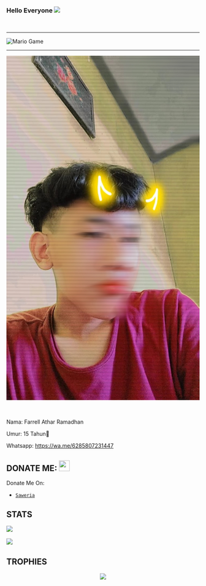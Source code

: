 ### Hello Everyone <img src="https://github.com/TheDudeThatCode/TheDudeThatCode/blob/master/Assets/Hi.gif" width="27px">
<p align="center">


&nbsp;&nbsp;     &nbsp;&nbsp;    &nbsp;&nbsp;   &nbsp;&nbsp;   &nbsp;&nbsp;   

---

<img src="https://github.com/TheDudeThatCode/TheDudeThatCode/blob/master/Assets/Mario_Gameplay.gif" alt="Mario Game">

---

<a href="https://github.com/ParrellID"><img src="https://github.com/ParrellID/ParrellID/blob/master/PicsArt_04-11-02.31.01.jpg"></a>

</p>

<br>

Nama: Farrell Athar Ramadhan

Umur: 15 Tahun📍

Whatsapp: https://wa.me/6285807231447

## DONATE ME: <img src="https://github.com/TheDudeThatCode/TheDudeThatCode/blob/master/Assets/coin.gif" width="28" height="28">

Donate Me On:

* [`Saweria`](https://saweria.co/farrellathar)

## STATS

<a href="https://github.com/ParrellID"><img src="https://github-readme-stats.vercel.app/api?username=ParrellID&show_icons=true&theme=radical"></a>

<a href="https://github.com/ParrellID"><img src="https://github-readme-stats.vercel.app/api/top-langs/?username=ParrellID&theme=highcontrast&layout=compact"></a>

<!--START_SECTION:waka-->

<!--END_SECTION:waka-->


<p align="center">

   

</p>

## TROPHIES

<p align="center"> <img width=800 src="https://github-profile-trophy.vercel.app/?username=ParrellID&row=2&column=3"/>

